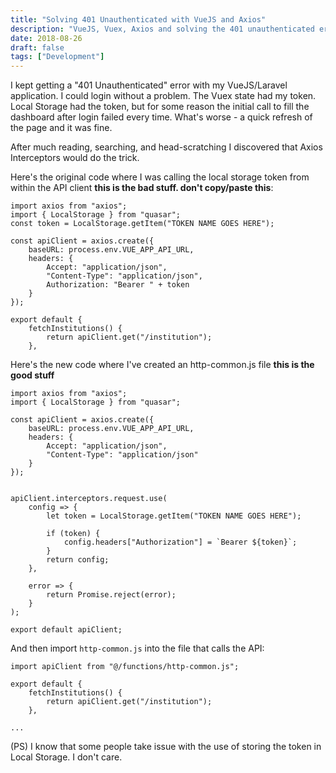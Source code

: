```yaml
---
title: "Solving 401 Unauthenticated with VueJS and Axios"
description: "VueJS, Vuex, Axios and solving the 401 unauthenticated error. Axios Interceptors to the rescue"
date: 2018-08-26
draft: false
tags: ["Development"]
---
```


I kept getting a "401 Unauthenticated" error with my VueJS/Laravel application. I could login without a problem. The Vuex state had my token. Local Storage had the token, but for some reason the initial call to fill the dashboard after login failed every time. What's worse - a quick refresh of the page and it was fine.

After much reading, searching, and head-scratching I discovered that Axios Interceptors would do the trick.

Here's the original code where I was calling the local storage token from within the API client **this is the bad stuff. don't copy/paste this**:

```
import axios from "axios";
import { LocalStorage } from "quasar";
const token = LocalStorage.getItem("TOKEN NAME GOES HERE");

const apiClient = axios.create({
    baseURL: process.env.VUE_APP_API_URL,
    headers: {
        Accept: "application/json",
        "Content-Type": "application/json",
        Authorization: "Bearer " + token
    }
});

export default {
    fetchInstitutions() {
        return apiClient.get("/institution");
    },
```

Here's the new code where I've created an http-common.js file **this is the good stuff**

```
import axios from "axios";
import { LocalStorage } from "quasar";

const apiClient = axios.create({
    baseURL: process.env.VUE_APP_API_URL,
    headers: {
        Accept: "application/json",
        "Content-Type": "application/json"
    }
});


apiClient.interceptors.request.use(
    config => {
        let token = LocalStorage.getItem("TOKEN NAME GOES HERE");

        if (token) {
            config.headers["Authorization"] = `Bearer ${token}`;
        }
        return config;
    },

    error => {
        return Promise.reject(error);
    }
);

export default apiClient;
```

And then import `http-common.js` into the file that calls the API:

```
import apiClient from "@/functions/http-common.js";

export default {
    fetchInstitutions() {
        return apiClient.get("/institution");
    },

...
```

(PS) I know that some people take issue with the use of storing the token in Local Storage. I don't care.
